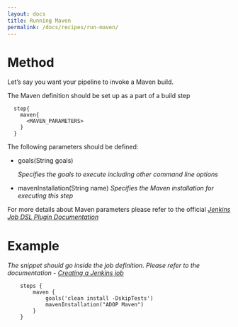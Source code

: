 ```yaml
---
layout: docs
title: Running Maven
permalink: /docs/recipes/run-maven/
---
```


# Method

Let’s say you want your pipeline to invoke a Maven build.

The Maven definition should be set up as a part of a build step

```
  step{
    maven{
      <MAVEN_PARAMETERS>
    }
  }
```

The following parameters should be defined:

* goals(String goals)

  _Specifies the goals to execute including other command line options_
  
* mavenInstallation(String name)
  _Specifies the Maven installation for executing this step_
  
For more details about Maven parameters please refer to the official _[Jenkins Job DSL Plugin Documentation](https://jenkinsci.github.io/job-dsl-plugin/#method/javaposse.jobdsl.dsl.helpers.step.StepContext.maven)_

# Example

_The snippet should go inside the job definition. Please refer to the documentation - [Creating a Jenkins job](https://mibzzz.github.io/adop-cartridges-cookbook/docs/recipes/creating-a-job/)_

```
    steps {
        maven {
            goals('clean install -DskipTests')
            mavenInstallation("ADOP Maven")
        }
    }
```




